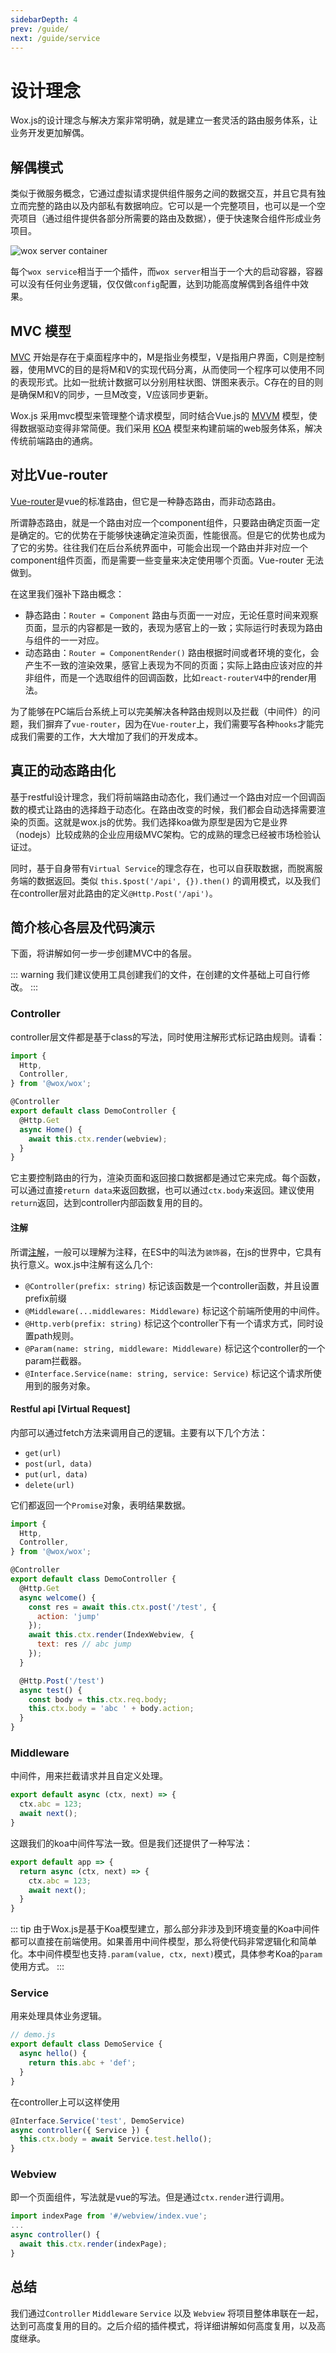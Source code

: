 ```yaml
---
sidebarDepth: 4
prev: /guide/
next: /guide/service
---
```


# 设计理念

Wox.js的设计理念与解决方案非常明确，就是建立一套灵活的路由服务体系，让业务开发更加解偶。

## 解偶模式

类似于微服务概念，它通过虚拟请求提供组件服务之间的数据交互，并且它具有独立而完整的路由以及内部私有数据响应。它可以是一个完整项目，也可以是一个空壳项目（通过组件提供各部分所需要的路由及数据），便于快速聚合组件形成业务项目。

![wox server container](../public/wox-server-container.png)

每个`wox service`相当于一个插件，而`wox server`相当于一个大的启动容器，容器可以没有任何业务逻辑，仅仅做`config`配置，达到功能高度解偶到各组件中效果。

## MVC 模型

[MVC](https://baike.baidu.com/item/MVC%E6%A1%86%E6%9E%B6/9241230?fr=aladdin&fromid=85990&fromtitle=MVC) 开始是存在于桌面程序中的，M是指业务模型，V是指用户界面，C则是控制器，使用MVC的目的是将M和V的实现代码分离，从而使同一个程序可以使用不同的表现形式。比如一批统计数据可以分别用柱状图、饼图来表示。C存在的目的则是确保M和V的同步，一旦M改变，V应该同步更新。

Wox.js 采用mvc模型来管理整个请求模型，同时结合Vue.js的 [MVVM](https://baike.baidu.com/item/MVVM) 模型，使得数据驱动变得非常简便。我们采用 [KOA](https://github.com/koajs/koa) 模型来构建前端的web服务体系，解决传统前端路由的通病。

## 对比Vue-router

[Vue-router](https://router.vuejs.org/)是vue的标准路由，但它是一种静态路由，而非动态路由。

所谓静态路由，就是一个路由对应一个component组件，只要路由确定页面一定是确定的。它的优势在于能够快速确定渲染页面，性能很高。但是它的优势也成为了它的劣势。往往我们在后台系统界面中，可能会出现一个路由并非对应一个component组件页面，而是需要一些变量来决定使用哪个页面。Vue-router 无法做到。

在这里我们强补下路由概念：

- 静态路由：`Router = Component` 路由与页面一一对应，无论任意时间来观察页面，显示的内容都是一致的，表现为感官上的一致；实际运行时表现为路由与组件的一一对应。
- 动态路由：`Router = ComponentRender()` 路由根据时间或者环境的变化，会产生不一致的渲染效果，感官上表现为不同的页面；实际上路由应该对应的并非组件，而是一个选取组件的回调函数，比如`react-routerV4`中的render用法。

为了能够在PC端后台系统上可以完美解决各种路由规则以及拦截（中间件）的问题，我们摒弃了`vue-router`，因为在`Vue-router`上，我们需要写各种`hooks`才能完成我们需要的工作，大大增加了我们的开发成本。

## 真正的动态路由化

基于restful设计理念，我们将前端路由动态化，我们通过一个路由对应一个回调函数的模式让路由的选择趋于动态化。在路由改变的时候，我们都会自动选择需要渲染的页面。这就是wox.js的优势。我们选择koa做为原型是因为它是业界（nodejs）比较成熟的企业应用级MVC架构。它的成熟的理念已经被市场检验认证过。

同时，基于自身带有`Virtual Service`的理念存在，也可以自获取数据，而脱离服务端的数据返回。类似 `this.$post('/api', {}).then()` 的调用模式，以及我们在controller层对此路由的定义`@Http.Post('/api')`。

## 简介核心各层及代码演示
 
下面，将讲解如何一步一步创建MVC中的各层。

::: warning
我们建议使用工具创建我们的文件，在创建的文件基础上可自行修改。
:::

### Controller

controller层文件都是基于class的写法，同时使用注解形式标记路由规则。请看：

```javascript {6,8,10}
import { 
  Http,
  Controller,
} from '@wox/wox';

@Controller
export default class DemoController {
  @Http.Get
  async Home() {
    await this.ctx.render(webview);
  }
}
```

它主要控制路由的行为，渲染页面和返回接口数据都是通过它来完成。每个函数，可以通过直接`return data`来返回数据，也可以通过`ctx.body`来返回。建议使用`return`返回，达到controller内部函数复用的目的。

#### 注解

所谓[注解](http://web.jobbole.com/88572/)，一般可以理解为注释，在ES中的叫法为`装饰器`，在js的世界中，它具有执行意义。wox.js中注解有这么几个:

- `@Controller(prefix: string)` 标记该函数是一个controller函数，并且设置prefix前缀
- `@Middleware(...middlewares: Middleware)` 标记这个前端所使用的中间件。
- `@Http.verb(prefix: string)` 标记这个controller下有一个请求方式，同时设置path规则。
- `@Param(name: string, middleware: Middleware)` 标记这个controller的一个param拦截器。
- `@Interface.Service(name: string, service: Service)` 标记这个请求所使用到的服务对象。

#### Restful api [Virtual Request]

内部可以通过fetch方法来调用自己的逻辑。主要有以下几个方法：

- `get(url)`
- `post(url, data)`
- `put(url, data)`
- `delete(url)`

它们都返回一个`Promise`对象，表明结果数据。

```javascript {8,18}
import { 
  Http,
  Controller,
} from '@wox/wox';

@Controller
export default class DemoController {
  @Http.Get
  async welcome() {
    const res = await this.ctx.post('/test', {
      action: 'jump'
    });
    await this.ctx.render(IndexWebview, {
      text: res // abc jump
    });
  }

  @Http.Post('/test')
  async test() {
    const body = this.ctx.req.body;
    this.ctx.body = 'abc ' + body.action;
  }
}
```

### Middleware

中间件，用来拦截请求并且自定义处理。

```javascript
export default async (ctx, next) => {
  ctx.abc = 123;
  await next();
}
```
这跟我们的koa中间件写法一致。但是我们还提供了一种写法：

```javascript
export default app => {
  return async (ctx, next) => {
    ctx.abc = 123;
    await next();
  }
}
```

::: tip
由于Wox.js是基于Koa模型建立，那么部分非涉及到环境变量的Koa中间件都可以直接在前端使用。如果善用中间件模型，那么将使代码非常逻辑化和简单化。本中间件模型也支持`.param(value, ctx, next)`模式，具体参考Koa的`param`使用方式。
:::

### Service

用来处理具体业务逻辑。

```javascript
// demo.js
export default class DemoService {
  async hello() {
    return this.abc + 'def';
  }
}
```
在controller上可以这样使用

```javascript {1}
@Interface.Service('test', DemoService)
async controller({ Service }) {
  this.ctx.body = await Service.test.hello();
}
```

### Webview

即一个页面组件，写法就是vue的写法。但是通过`ctx.render`进行调用。

```javascript
import indexPage from '#/webview/index.vue';
...
async controller() {
  await this.ctx.render(indexPage);
}
```

## 总结

我们通过`Controller` `Middleware` `Service` 以及 `Webview` 将项目整体串联在一起，达到可高度复用的目的。之后介绍的插件模式，将详细讲解如何高度复用，以及高度继承。
